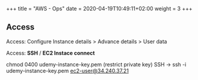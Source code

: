 +++
title = "AWS - Ops"
date = 2020-04-19T10:49:11+02:00
weight = 3
+++

## Access

Access: Configure Instance details > Advance details > User data

Access: **SSH** / **EC2 Instace connect**

chmod 0400 udemy-instance-key.pem (restrict private key)
SSH -> ssh -i udemy-instance-key.pem ec2-user@34.240.37.21

